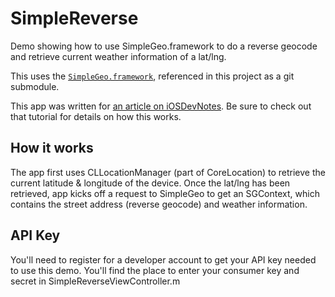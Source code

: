 # SimpleReverse

Demo showing how to use SimpleGeo.framework to do a reverse geocode and retrieve current weather information of a lat/lng.

This uses the [`SimpleGeo.framework`](https://github.com/simplegeo/SimpleGeo.framework), referenced in this project as a git submodule.

This app was written for [an article on iOSDevNotes](http://www.iosdevnotes.com/2011/08/simplegeo-ios-started-tutorial/).  Be sure to check out that tutorial for details on how this works.

## How it works

The app first uses CLLocationManager (part of CoreLocation) to retrieve the current latitude & longitude of the device.  Once the lat/lng has been retrieved, app kicks off a request to SimpleGeo to get an SGContext, which contains the street address (reverse geocode) and weather information.

## API Key

You'll need to register for a developer account to get your API key needed to use this demo.  You'll find the place to enter your consumer key and secret in SimpleReverseViewController.m
